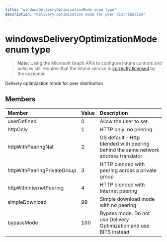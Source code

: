 ---title: "windowsDeliveryOptimizationMode enum type"description: "Delivery optimization mode for peer distribution"---# windowsDeliveryOptimizationMode enum type

> **Note:** Using the Microsoft Graph APIs to configure Intune controls and policies still requires that the Intune service is [correctly licensed](https://go.microsoft.com/fwlink/?linkid=839381) by the customer.

Delivery optimization mode for peer distribution
## Members
|Member|Value|Description|
|:---|:---|:---|
|userDefined|0|Allow the user to set.|
|httpOnly|1|HTTP only, no peering|
|httpWithPeeringNat|2|OS default – Http blended with peering behind the same network address translator|
|httpWithPeeringPrivateGroup|3|HTTP blended with peering across a private group|
|httpWithInternetPeering|4|HTTP blended with Internet peering|
|simpleDownload|99|Simple download mode with no peering|
|bypassMode|100|Bypass mode. Do not use Delivery Optimization and use BITS instead|



